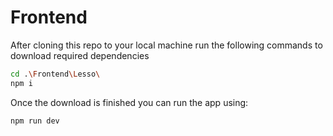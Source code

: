 # Frontend

After cloning this repo to your local machine run the following commands to download required dependencies

```bash
cd .\Frontend\Lesso\
npm i
```

Once the download is finished you can run the app using:

```bash
npm run dev
```

